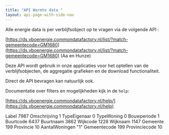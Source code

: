 ```yaml
---
title: "API Warmte data "
layout: api-page-with-side-nav
---
```


Alle energie data is per verblijfsobject op te vragen via de volgende API :

[https://ds.vboenergie.commondatafactory.nl/list/?match-gemeentecode=GM1680](https://ds.vboenergie.commondatafactory.nl/list/?match-gemeentecode=GM1680) (Aa en Hunze)

Deze API wordt gebruik in onze applicaties voor het optellen van de verblijfsobjecten, de aggregatie grafieken en de download functionaliteit. 

Direct de API bevragen kan natuurlijk ook. 

Documentatie over filters en mogelijkheden kijk in de `help`: 

[https://ds.vboenergie.commondatafactory.nl/help/](https://ds.vboenergie.commondatafactory.nl/help)

Label	7987
Omschrijving	1
TypeEigenaar	0
TypeWoning	0
Bouwperiode	1
Buurtcode	6437
Buurtnaam	3862
Wijkcode	1228
Wijknaam	1147
Gemeente	199
Provincie	10
AantalWoningen	"1"
Gemeentecode	199
Provinciecode	10
